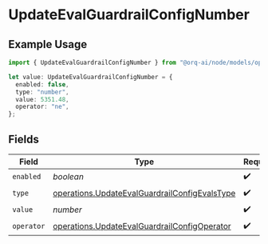 # UpdateEvalGuardrailConfigNumber

## Example Usage

```typescript
import { UpdateEvalGuardrailConfigNumber } from "@orq-ai/node/models/operations";

let value: UpdateEvalGuardrailConfigNumber = {
  enabled: false,
  type: "number",
  value: 5351.48,
  operator: "ne",
};
```

## Fields

| Field                                                                                                          | Type                                                                                                           | Required                                                                                                       | Description                                                                                                    |
| -------------------------------------------------------------------------------------------------------------- | -------------------------------------------------------------------------------------------------------------- | -------------------------------------------------------------------------------------------------------------- | -------------------------------------------------------------------------------------------------------------- |
| `enabled`                                                                                                      | *boolean*                                                                                                      | :heavy_check_mark:                                                                                             | N/A                                                                                                            |
| `type`                                                                                                         | [operations.UpdateEvalGuardrailConfigEvalsType](../../models/operations/updateevalguardrailconfigevalstype.md) | :heavy_check_mark:                                                                                             | N/A                                                                                                            |
| `value`                                                                                                        | *number*                                                                                                       | :heavy_check_mark:                                                                                             | N/A                                                                                                            |
| `operator`                                                                                                     | [operations.UpdateEvalGuardrailConfigOperator](../../models/operations/updateevalguardrailconfigoperator.md)   | :heavy_check_mark:                                                                                             | N/A                                                                                                            |